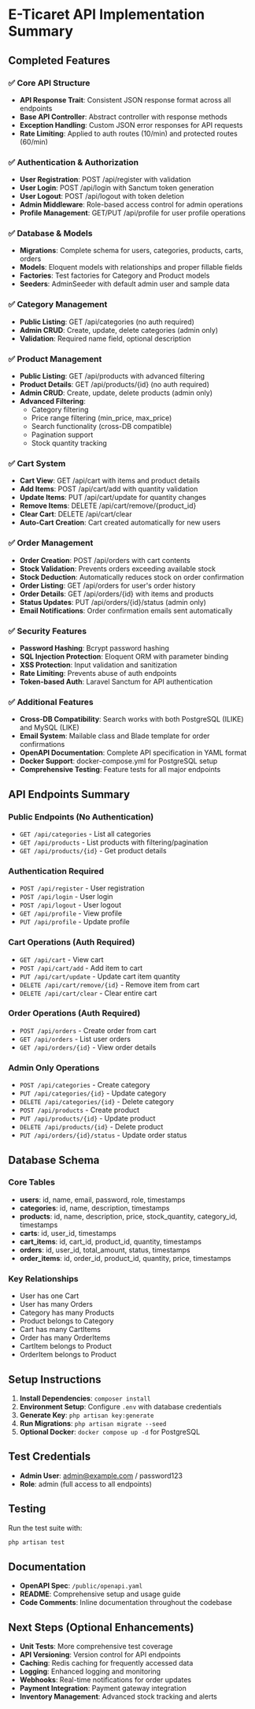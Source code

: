 # E-Ticaret API Implementation Summary

## Completed Features

### ✅ Core API Structure
- **API Response Trait**: Consistent JSON response format across all endpoints
- **Base API Controller**: Abstract controller with response methods
- **Exception Handling**: Custom JSON error responses for API requests
- **Rate Limiting**: Applied to auth routes (10/min) and protected routes (60/min)

### ✅ Authentication & Authorization
- **User Registration**: POST /api/register with validation
- **User Login**: POST /api/login with Sanctum token generation
- **User Logout**: POST /api/logout with token deletion
- **Admin Middleware**: Role-based access control for admin operations
- **Profile Management**: GET/PUT /api/profile for user profile operations

### ✅ Database & Models
- **Migrations**: Complete schema for users, categories, products, carts, orders
- **Models**: Eloquent models with relationships and proper fillable fields
- **Factories**: Test factories for Category and Product models
- **Seeders**: AdminSeeder with default admin user and sample data

### ✅ Category Management
- **Public Listing**: GET /api/categories (no auth required)
- **Admin CRUD**: Create, update, delete categories (admin only)
- **Validation**: Required name field, optional description

### ✅ Product Management
- **Public Listing**: GET /api/products with advanced filtering
- **Product Details**: GET /api/products/{id} (no auth required)
- **Admin CRUD**: Create, update, delete products (admin only)
- **Advanced Filtering**: 
  - Category filtering
  - Price range filtering (min_price, max_price)
  - Search functionality (cross-DB compatible)
  - Pagination support
  - Stock quantity tracking

### ✅ Cart System
- **Cart View**: GET /api/cart with items and product details
- **Add Items**: POST /api/cart/add with quantity validation
- **Update Items**: PUT /api/cart/update for quantity changes
- **Remove Items**: DELETE /api/cart/remove/{product_id}
- **Clear Cart**: DELETE /api/cart/clear
- **Auto-Cart Creation**: Cart created automatically for new users

### ✅ Order Management
- **Order Creation**: POST /api/orders with cart contents
- **Stock Validation**: Prevents orders exceeding available stock
- **Stock Deduction**: Automatically reduces stock on order confirmation
- **Order Listing**: GET /api/orders for user's order history
- **Order Details**: GET /api/orders/{id} with items and products
- **Status Updates**: PUT /api/orders/{id}/status (admin only)
- **Email Notifications**: Order confirmation emails sent automatically

### ✅ Security Features
- **Password Hashing**: Bcrypt password hashing
- **SQL Injection Protection**: Eloquent ORM with parameter binding
- **XSS Protection**: Input validation and sanitization
- **Rate Limiting**: Prevents abuse of auth endpoints
- **Token-based Auth**: Laravel Sanctum for API authentication

### ✅ Additional Features
- **Cross-DB Compatibility**: Search works with both PostgreSQL (ILIKE) and MySQL (LIKE)
- **Email System**: Mailable class and Blade template for order confirmations
- **OpenAPI Documentation**: Complete API specification in YAML format
- **Docker Support**: docker-compose.yml for PostgreSQL setup
- **Comprehensive Testing**: Feature tests for all major endpoints

## API Endpoints Summary

### Public Endpoints (No Authentication)
- `GET /api/categories` - List all categories
- `GET /api/products` - List products with filtering/pagination
- `GET /api/products/{id}` - Get product details

### Authentication Required
- `POST /api/register` - User registration
- `POST /api/login` - User login
- `POST /api/logout` - User logout
- `GET /api/profile` - View profile
- `PUT /api/profile` - Update profile

### Cart Operations (Auth Required)
- `GET /api/cart` - View cart
- `POST /api/cart/add` - Add item to cart
- `PUT /api/cart/update` - Update cart item quantity
- `DELETE /api/cart/remove/{id}` - Remove item from cart
- `DELETE /api/cart/clear` - Clear entire cart

### Order Operations (Auth Required)
- `POST /api/orders` - Create order from cart
- `GET /api/orders` - List user orders
- `GET /api/orders/{id}` - View order details

### Admin Only Operations
- `POST /api/categories` - Create category
- `PUT /api/categories/{id}` - Update category
- `DELETE /api/categories/{id}` - Delete category
- `POST /api/products` - Create product
- `PUT /api/products/{id}` - Update product
- `DELETE /api/products/{id}` - Delete product
- `PUT /api/orders/{id}/status` - Update order status

## Database Schema

### Core Tables
- **users**: id, name, email, password, role, timestamps
- **categories**: id, name, description, timestamps
- **products**: id, name, description, price, stock_quantity, category_id, timestamps
- **carts**: id, user_id, timestamps
- **cart_items**: id, cart_id, product_id, quantity, timestamps
- **orders**: id, user_id, total_amount, status, timestamps
- **order_items**: id, order_id, product_id, quantity, price, timestamps

### Key Relationships
- User has one Cart
- User has many Orders
- Category has many Products
- Product belongs to Category
- Cart has many CartItems
- Order has many OrderItems
- CartItem belongs to Product
- OrderItem belongs to Product

## Setup Instructions

1. **Install Dependencies**: `composer install`
2. **Environment Setup**: Configure `.env` with database credentials
3. **Generate Key**: `php artisan key:generate`
4. **Run Migrations**: `php artisan migrate --seed`
5. **Optional Docker**: `docker compose up -d` for PostgreSQL

## Test Credentials

- **Admin User**: admin@example.com / password123
- **Role**: admin (full access to all endpoints)

## Testing

Run the test suite with:
```bash
php artisan test
```

## Documentation

- **OpenAPI Spec**: `/public/openapi.yaml`
- **README**: Comprehensive setup and usage guide
- **Code Comments**: Inline documentation throughout the codebase

## Next Steps (Optional Enhancements)

- **Unit Tests**: More comprehensive test coverage
- **API Versioning**: Version control for API endpoints
- **Caching**: Redis caching for frequently accessed data
- **Logging**: Enhanced logging and monitoring
- **Webhooks**: Real-time notifications for order updates
- **Payment Integration**: Payment gateway integration
- **Inventory Management**: Advanced stock tracking and alerts
